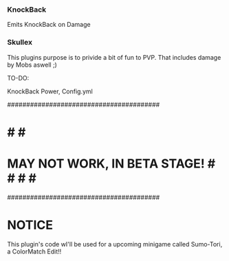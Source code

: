 ### KnockBack ###############################
Emits KnockBack on Damage
### Skullex ##################################

This plugins purpose is to privide a bit of fun to PVP. That includes damage by Mobs aswell ;)


TO-DO:

KnockBack Power, Config.yml


########################################
#                                      #                                                                 #                                      #
#      MAY NOT WORK, IN BETA STAGE!    #                    #                                      #                                                                                                  #                                      #
########################################


# NOTICE

This plugin's code wI'll be used for a upcoming minigame called Sumo-Tori, a ColorMatch Edit!!
